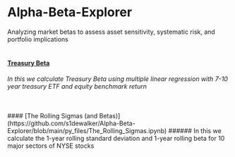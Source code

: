 # Alpha-Beta-Explorer
Analyzing market betas to assess asset sensitivity, systematic risk, and portfolio implications <br/>
<br/>

#### [Treasury Beta](https://github.com/s1dewalker/Alpha-Beta-Explorer/blob/main/py_files/Betas.ipynb)
###### In this we calculate Treasury Beta using multiple linear regression with 7-10 year treasury ETF and equity benchmark return
<br/>
#### [The Rolling Sigmas (and Betas)](https://github.com/s1dewalker/Alpha-Beta-Explorer/blob/main/py_files/The_Rolling_Sigmas.ipynb)
###### In this we calculate the 1-year rolling standard deviation and 1-year rolling beta for 10 major sectors of NYSE stocks
